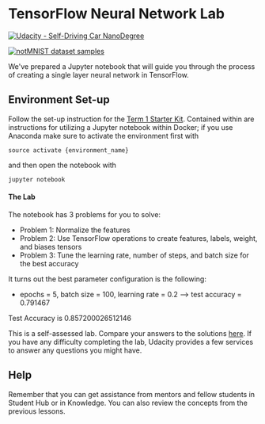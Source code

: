 # TensorFlow Neural Network Lab
[![Udacity - Self-Driving Car NanoDegree](https://s3.amazonaws.com/udacity-sdc/github/shield-carnd.svg)](http://www.udacity.com/drive)

[<img src="http://yaroslavvb.com/upload/notMNIST/nmn.png" alt="notMNIST dataset samples" />](http://yaroslavvb.blogspot.com/2011/09/notmnist-dataset.html)

We've prepared a Jupyter notebook that will guide you through the process of creating a single layer neural network in TensorFlow.

## Environment Set-up

Follow the set-up instruction for the [Term 1 Starter Kit](https://github.com/udacity/CarND-Term1-Starter-Kit). Contained within are instructions for utilizing a Jupyter notebook within Docker; if you use Anaconda make sure to activate the environment first with
```
source activate {environment_name}
```
and then open the notebook with
```
jupyter notebook
```

#### The Lab

The notebook has 3 problems for you to solve:
 - Problem 1: Normalize the features
 - Problem 2: Use TensorFlow operations to create features, labels, weight, and biases tensors
 - Problem 3: Tune the learning rate, number of steps, and batch size for the best accuracy

 It turns out the best parameter configuration is the following: 
 - epochs = 5, batch size = 100, learning rate = 0.2 --> test accuracy = 0.791467

 Test Accuracy is 0.857200026512146

This is a self-assessed lab.  Compare your answers to the solutions [here](https://github.com/udacity/CarND-TensorFlow-Lab/blob/master/solutions.ipynb).  If you have any difficulty completing the lab, Udacity provides a few services to answer any questions you might have.


## Help
Remember that you can get assistance from mentors and fellow students in Student Hub or in Knowledge. You can also review the concepts from the previous lessons.
